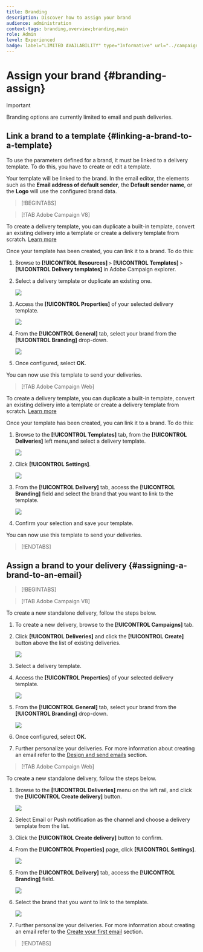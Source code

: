 ```yaml
---
title: Branding
description: Discover how to assign your brand
audience: administration
context-tags: branding,overview;branding,main
role: Admin
level: Experienced
badge: label="LIMITED AVAILABILITY" type="Informative" url="../campaign-standard-migration-home.md" tooltip="Restricted to Campaign Standard migrated users"
---
```

# Assign your brand {#branding-assign}

>[!IMPORTANT]
>
>Branding options are currently limited to email and push deliveries.

## Link a brand to a template {#linking-a-brand-to-a-template}

To use the parameters defined for a brand, it must be linked to a delivery template. To do this, you have to create or edit a template.

Your template will be linked to the brand. In the email editor, the elements such as the **Email address of default sender**, the **Default sender name**, or the **Logo** will use the configured brand data.

>[!BEGINTABS]

>[!TAB Adobe Campaign V8]

To create a delivery template, you can duplicate a built-in template, convert an existing delivery into a template or create a delivery template from scratch. [Learn more](https://experienceleague.adobe.com/en/docs/campaign/campaign-v8/send/create-templates)

Once your template has been created, you can link it to a brand. To do this:

1. Browse to **[!UICONTROL Resources]** `>` **[!UICONTROL Templates]** `>` **[!UICONTROL Delivery templates]** in Adobe Campaign explorer.

1. Select a delivery template or duplicate an existing one.

    ![](assets/branding_assign_V8_1.png)

1. Access the **[!UICONTROL Properties]** of your selected delivery template.

    ![](assets/branding_assign_V8_2.png)

1. From the **[!UICONTROL General]** tab, select your brand from the **[!UICONTROL Branding]** drop-down.

    ![](assets/branding_assign_V8_3.png)

1. Once configured, select **OK**.

You can now use this template to send your deliveries.

>[!TAB Adobe Campaign Web]

To create a delivery template, you can duplicate a built-in template, convert an existing delivery into a template or create a delivery template from scratch. [Learn more](https://experienceleague.adobe.com/en/docs/campaign-web/v8/msg/delivery-template)

Once your template has been created, you can link it to a brand. To do this:

1. Browse to the **[!UICONTROL Templates]** tab, from the **[!UICONTROL Deliveries]** left menu,and select a delivery template.

    ![](assets/branding_assign_web_1.png)

1. Click **[!UICONTROL Settings]**.

    ![](assets/branding_assign_web_2.png)

1. From the **[!UICONTROL Delivery]** tab, access the **[!UICONTROL Branding]** field and select the brand that you want to link to the template.

    ![](assets/branding_assign_web_3.png)

1. Confirm your selection and save your template.

You can now use this template to send your deliveries.

>[!ENDTABS]

## Assign a brand to your delivery {#assigning-a-brand-to-an-email}

>[!BEGINTABS]

>[!TAB Adobe Campaign V8]

To create a new standalone delivery, follow the steps below.

1. To create a new delivery, browse to the **[!UICONTROL Campaigns]** tab.

1. Click **[!UICONTROL Deliveries]** and click the **[!UICONTROL Create]** button above the list of existing deliveries.

    ![](assets/branding_assign_V8_4.png)

1. Select a delivery template.

1. Access the **[!UICONTROL Properties]** of your selected delivery template.

    ![](assets/branding_assign_V8_5.png)

1. From the **[!UICONTROL General]** tab, select your brand from the **[!UICONTROL Branding]** drop-down.

    ![](assets/branding_assign_V8_6.png)

1. Once configured, select **OK**.

1. Further personalize your deliveries. For more information about creating an email refer to the [Design and send emails](https://experienceleague.adobe.com/en/docs/campaign-web/v8/msg/email/create-email) section.

>[!TAB Adobe Campaign Web]

To create a new standalone delivery, follow the steps below.

1. Browse to the **[!UICONTROL Deliveries]** menu on the left rail, and click the **[!UICONTROL Create delivery]** button.

    ![](assets/branding_assign_web_4.png)

1. Select Email or Push notification as the channel and choose a delivery template from the list.

1. Click the **[!UICONTROL Create delivery]** button to confirm.

1. From the **[!UICONTROL Properties]** page, click **[!UICONTROL Settings]**.

    ![](assets/branding_assign_web_5.png)

1. From the **[!UICONTROL Delivery]** tab, access the **[!UICONTROL Branding]** field.

    ![](assets/branding_assign_web_6.png)

1. Select the brand that you want to link to the template.

    ![](assets/branding_assign_web_7.png)

1. Further personalize your deliveries. For more information about creating an email refer to the [Create your first email](https://experienceleague.adobe.com/en/docs/campaign-web/v8/msg/email/create-email) section.

>[!ENDTABS]
